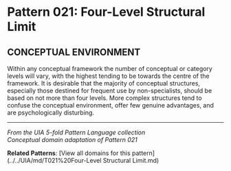# Pattern 021: Four-Level Structural Limit

## CONCEPTUAL ENVIRONMENT

Within any conceptual framework the number of conceptual or category levels will vary, with the highest tending to be towards the centre of the framework. It is desirable that the majority of conceptual structures, especially those destined for frequent use by non-specialists, should be based on not more than four levels. More complex structures tend to confuse the conceptual environment, offer few genuine advantages, and are psychologically disturbing.

---

*From the UIA 5-fold Pattern Language collection*  
*Conceptual domain adaptation of Pattern 021*

**Related Patterns**: [View all domains for this pattern](../../UIA/md/T021%20Four-Level Structural Limit.md)
